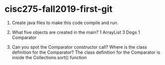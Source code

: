 # cisc275-fall2019-first-git
1. Create java files to make this code compile and run.

2. What five objects are created in the main?
	1 ArrayList
	3 Dogs
	1 Comparator
3. Can you spot the Comparator constructor call? Where is the class definition for the Comparator?
The class definition for the Comparator is inside the Collections.sort() function
